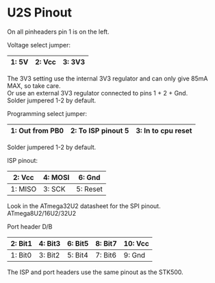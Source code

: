 # U2S Pinout  
On all pinheaders pin 1 is on the left.  
  
Voltage select jumper:  

| 1: 5V | 2: Vcc | 3: 3V3 |
|---|---|---|

The 3V3 setting use the internal 3V3 regulator and can only give 85mA MAX, so take care.  
Or use an external 3V3 regulator connected to pins 1 + 2 + Gnd.  
Solder jumpered 1-2 by default.  
  
Programming select jumper:  

| 1: Out from PB0 | 2: To ISP pinout 5 | 3: In to cpu reset |
|---|---|---|

Solder jumpered 1-2 by default.  
  
ISP pinout:  

| 2: Vcc | 4: MOSI | 6: Gnd |
|---|---|---|
| 1: MISO | 3: SCK | 5: Reset |

Look in the ATmega32U2 datasheet for the SPI pinout. ATmega8U2/16U2/32U2  
  
Port header D/B  

| 2: Bit1 | 4: Bit3 | 6: Bit5 | 8: Bit7 | 10: Vcc |
|---|---|---|---|---|
| 1: Bit0 | 3: Bit2 | 5: Bit4 | 7: Bit6 | 9: Gnd |

The ISP and port headers use the same pinout as the STK500.  

